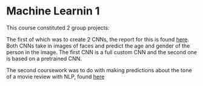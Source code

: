 # Machine Learnin 1

This course constituted 2 group projects:

The first of which was to create 2 CNNs, the report for this is found [here](CNN-clasification_regression/CNN_and_Transfer_Learning.pdf). Both CNNs take in images of faces and predict the age and gender of the person in the image. The first CNN is a full custom CNN and the second one is based on a pretrained CNN.

The second coursework was to do with making predictions about the tone of a movie review with NLP, found [here](NLP-courswork)
